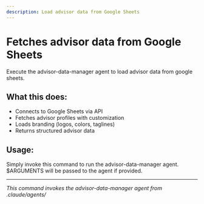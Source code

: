 ```yaml
---
description: Load advisor data from Google Sheets
---
```


# Fetches advisor data from Google Sheets

Execute the advisor-data-manager agent to load advisor data from google sheets.

## What this does:

- Connects to Google Sheets via API
- Fetches advisor profiles with customization
- Loads branding (logos, colors, taglines)
- Returns structured advisor data

## Usage:
Simply invoke this command to run the advisor-data-manager agent.
$ARGUMENTS will be passed to the agent if provided.

---
*This command invokes the advisor-data-manager agent from .claude/agents/*